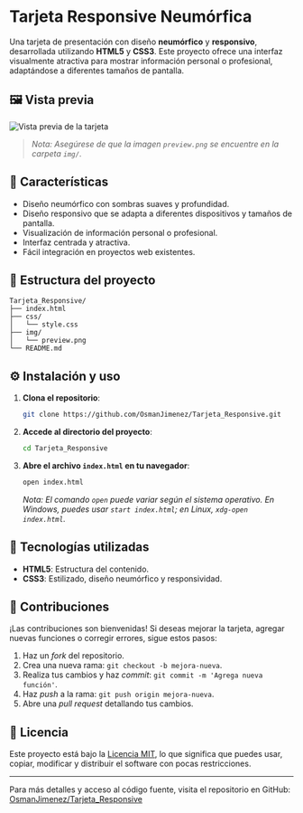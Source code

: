 # Tarjeta Responsive Neumórfica

Una tarjeta de presentación con diseño **neumórfico** y **responsivo**, desarrollada utilizando **HTML5** y **CSS3**. Este proyecto ofrece una interfaz visualmente atractiva para mostrar información personal o profesional, adaptándose a diferentes tamaños de pantalla.

## 🖼️ Vista previa

![Vista previa de la tarjeta](img/preview.png)

> *Nota: Asegúrese de que la imagen `preview.png` se encuentre en la carpeta `img/`.*

## 🚀 Características

* Diseño neumórfico con sombras suaves y profundidad.
* Diseño responsivo que se adapta a diferentes dispositivos y tamaños de pantalla.
* Visualización de información personal o profesional.
* Interfaz centrada y atractiva.
* Fácil integración en proyectos web existentes.

## 📁 Estructura del proyecto

```plaintext
Tarjeta_Responsive/
├── index.html
├── css/
│   └── style.css
├── img/
│   └── preview.png
└── README.md
```

## ⚙️ Instalación y uso

1. **Clona el repositorio**:

   ```bash
   git clone https://github.com/OsmanJimenez/Tarjeta_Responsive.git
   ```

2. **Accede al directorio del proyecto**:

   ```bash
   cd Tarjeta_Responsive
   ```

3. **Abre el archivo `index.html` en tu navegador**:

   ```bash
   open index.html
   ```

   *Nota: El comando `open` puede variar según el sistema operativo. En Windows, puedes usar `start index.html`; en Linux, `xdg-open index.html`.*

## 🤩 Tecnologías utilizadas

* **HTML5**: Estructura del contenido.
* **CSS3**: Estilizado, diseño neumórfico y responsividad.

## 📌 Contribuciones

¡Las contribuciones son bienvenidas! Si deseas mejorar la tarjeta, agregar nuevas funciones o corregir errores, sigue estos pasos:

1. Haz un *fork* del repositorio.
2. Crea una nueva rama: `git checkout -b mejora-nueva`.
3. Realiza tus cambios y haz *commit*: `git commit -m 'Agrega nueva función'`.
4. Haz *push* a la rama: `git push origin mejora-nueva`.
5. Abre una *pull request* detallando tus cambios.

## 📄 Licencia

Este proyecto está bajo la [Licencia MIT](LICENSE), lo que significa que puedes usar, copiar, modificar y distribuir el software con pocas restricciones.

---

Para más detalles y acceso al código fuente, visita el repositorio en GitHub: [OsmanJimenez/Tarjeta\_Responsive](https://github.com/OsmanJimenez/Tarjeta_Responsive)
